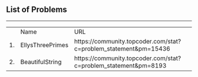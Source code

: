 <h2>List of Problems</h2>
<hr>
<table>
<th>
<td>Name</td>
<td>URL</td>
</th>
<tr>
<td>1.</td><td>EllysThreePrimes</td><td>https://community.topcoder.com/stat?c=problem_statement&pm=15436</td>
</tr>
<tr>
<td>2.</td><td>BeautifulString</td><td>https://community.topcoder.com/stat?c=problem_statement&pm=8193</td>
</tr>
